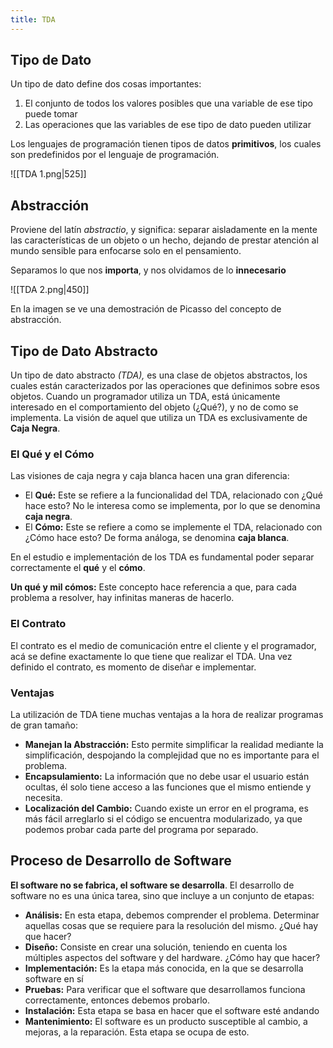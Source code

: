```yaml
---
title: TDA
---
```


## Tipo de Dato

Un tipo de dato define dos cosas importantes:

1. El conjunto de todos los valores posibles que una variable de ese tipo puede tomar
2. Las operaciones que las variables de ese tipo de dato pueden utilizar

Los lenguajes de programación tienen tipos de datos **primitivos**, los cuales son predefinidos por el lenguaje de programación.

![[TDA 1.png|525]]

## Abstracción

Proviene del latín *abstractio*, y significa: separar aisladamente en la mente las características de un objeto o un hecho, dejando de prestar atención al mundo sensible para enfocarse solo en el pensamiento.

Separamos lo que nos **importa**, y nos olvidamos de lo **innecesario**

![[TDA 2.png|450]]

En la imagen se ve una demostración de Picasso del concepto de abstracción.

## Tipo de Dato Abstracto

Un tipo de dato abstracto *(TDA),* es una clase de objetos abstractos, los cuales están caracterizados por las operaciones que definimos sobre esos objetos. Cuando un programador utiliza un TDA, está únicamente interesado en el comportamiento del objeto (¿Qué?), y no de como se implementa. La visión de aquel que utiliza un TDA es exclusivamente de **Caja Negra**.

### El Qué y el Cómo

Las visiones de caja negra y caja blanca hacen una gran diferencia:

- El **Qué:** Este se refiere a la funcionalidad del TDA, relacionado con ¿Qué hace esto? No le interesa como se implementa, por lo que se denomina **caja negra**.
- El **Cómo:** Este se refiere a como se implemente el TDA, relacionado con ¿Cómo hace esto? De forma análoga, se denomina **caja blanca**.

En el estudio e implementación de los TDA es fundamental poder separar correctamente el **qué** y el **cómo**.

**Un qué y mil cómos:** Este concepto hace referencia a que, para cada problema a resolver, hay infinitas maneras de hacerlo.

### El Contrato

El contrato es el medio de comunicación entre el cliente y el programador, acá se define exactamente lo que tiene que realizar el TDA. Una vez definido el contrato, es momento de diseñar e implementar.

### Ventajas

La utilización de TDA tiene muchas ventajas a la hora de realizar programas de gran tamaño:

- **Manejan la Abstracción:** Esto permite simplificar la realidad mediante la simplificación, despojando la complejidad que no es importante para el problema.
- **Encapsulamiento:** La información que no debe usar el usuario están ocultas, él solo tiene acceso a las funciones que el mismo entiende y necesita.
- **Localización del Cambio:** Cuando existe un error en el programa, es más fácil arreglarlo si el código se encuentra modularizado, ya que podemos probar cada parte del programa por separado.

## Proceso de Desarrollo de Software

**El software no se fabrica, el software se desarrolla**. El desarrollo de software no es una única tarea, sino que incluye a un conjunto de etapas:

- **Análisis:** En esta etapa, debemos comprender el problema. Determinar aquellas cosas que se requiere para la resolución del mismo. ¿Qué hay que hacer?
- **Diseño:** Consiste en crear una solución, teniendo en cuenta los múltiples aspectos del software y del hardware. ¿Cómo hay que hacer?
- **Implementación:** Es la etapa más conocida, en la que se desarrolla software en sí
- **Pruebas:** Para verificar que el software que desarrollamos funciona correctamente, entonces debemos probarlo.
- **Instalación:** Esta etapa se basa en hacer que el software esté andando
- **Mantenimiento:** El software es un producto susceptible al cambio, a mejoras, a la reparación. Esta etapa se ocupa de esto.
